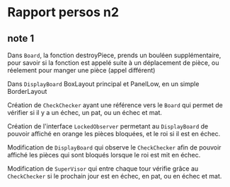 # Rapport persos n2

## note 1

Dans `Board`, la fonction destroyPiece, prends un bouléen supplémentaire, pour savoir si la fonction est appelé suite à un déplacement de pièce, ou réelement pour manger une pièce (appel différent)

Dans `DisplayBoard` BoxLayout principal et PanelLow, en un simple BorderLayout

Création de `CheckChecker` ayant une référence vers le `Board` qui permet de vérifier si il y a un échec, un pat, ou un échec et mat.

Création de l'interface `LockedObserver` permetant au `DisplayBoard` de pouvoir affiché en orange les pièces bloquées, et le roi si il est en échec.

Modification de `DisplayBoard` qui observe le `CheckChecker` afin de pouvoir affiché les pièces qui sont bloqués lorsque le roi est mit en échec.

Modification de `SuperVisor` qui entre chaque tour vérifie grâce au `CheckChecker` si le prochain jour est en échec, en pat, ou en échec et mat.
